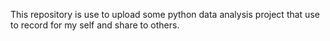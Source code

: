 This repository is use to upload some python data analysis project that use to record for my self and share to others.
